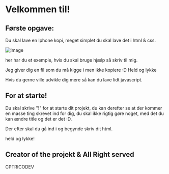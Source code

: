 # Velkommen til!

## Første opgave:
Du skal lave en Iphone kopi, meget simplet du skal lave det i html & css.

![Image](https://cdn.discordapp.com/attachments/934014780455415830/1010605562083418182/unknown.png)

her har du et exemple, hvis du skal bruge hjælp så skriv til mig.

Jeg giver dig en fil som du må kigge i men ikke kopiere :D
Held og lykke

Hvis du gerne ville udvikle dig mere så kan du lave lidt javascript.

## For at starte!
Du skal skrive "!" for at starte dit projekt, du kan derefter se at der kommer en masse ting skrevet ind for dig, du skal ikke rigtig gøre noget, med det du kan ændre title og det er det :D.

Der efter skal du gå ind i <body> og begynde skriv dit html.

held og lykke!

## Creator of the projekt & All Right served
CPTRICODEV
